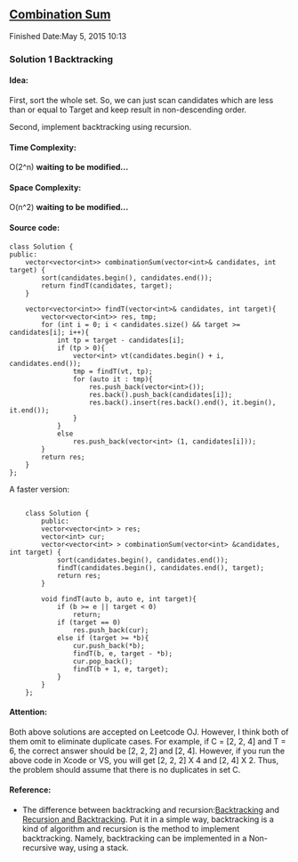 ## [Combination Sum](https://leetcode.com/problems/combination-sum/) 
Finished Date:May 5, 2015 10:13

### Solution 1 Backtracking
#### Idea:
First, sort the whole set. So, we can just scan candidates which are less than or equal to Target and keep result in non-descending order.

Second, implement backtracking using recursion. 

#### Time Complexity:
O(2^n) **waiting to be modified...**
#### Space Complexity:
O(n^2) **waiting to be modified...**
#### Source code:
```
class Solution {
public:
    vector<vector<int>> combinationSum(vector<int>& candidates, int target) {
        sort(candidates.begin(), candidates.end());
        return findT(candidates, target);
    }
    
    vector<vector<int>> findT(vector<int>& candidates, int target){
        vector<vector<int>> res, tmp;
        for (int i = 0; i < candidates.size() && target >= candidates[i]; i++){
            int tp = target - candidates[i];
            if (tp > 0){
                vector<int> vt(candidates.begin() + i, candidates.end());
                tmp = findT(vt, tp);
                for (auto it : tmp){
                    res.push_back(vector<int>());
                    res.back().push_back(candidates[i]);
                    res.back().insert(res.back().end(), it.begin(), it.end());
                }
            }
            else
                res.push_back(vector<int> (1, candidates[i]));
        }
        return res;
    }
};

```
A faster version:

```

    class Solution {
        public:
        vector<vector<int> > res;
        vector<int> cur;
        vector<vector<int> > combinationSum(vector<int> &candidates, int target) {
            sort(candidates.begin(), candidates.end());
            findT(candidates.begin(), candidates.end(), target);
            return res;
        }
    
        void findT(auto b, auto e, int target){
            if (b >= e || target < 0) 
                return;
            if (target == 0)
                res.push_back(cur);
            else if (target >= *b){
                cur.push_back(*b);
                findT(b, e, target - *b);
                cur.pop_back();
                findT(b + 1, e, target);
            }
        }
    };

```

#### Attention:

Both above solutions are accepted on Leetcode OJ. However, I think both of them omit to eliminate duplicate cases. For example, if C = [2, 2, 4] and T = 6, the correct answer should be [2, 2, 2] and [2, 4]. However, if you run the above code in Xcode or VS, you will get [2, 2, 2] X 4 and [2, 4] X 2. Thus, the problem should assume that there is no duplicates in set C. 

#### Reference:
* The difference between backtracking and recursion:[Backtracking](http://www.cis.upenn.edu/~matuszek/cit594-2012/Pages/backtracking.html) and [Recursion and Backtracking](http://www3.cs.stonybrook.edu/~skiena/214/lectures/lect10/lect10.html). Put it in a simple way, backtracking is a kind of algorithm and recursion is the method to implement backtracking. Namely, backtracking can be implemented in a Non-recursive way, using a stack.



